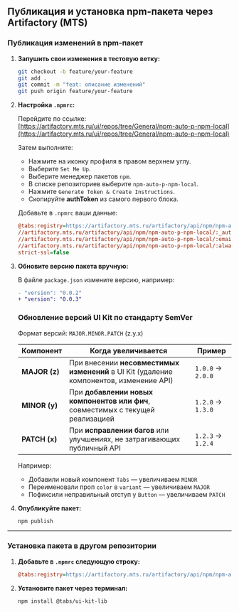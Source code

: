 ## Публикация и установка npm-пакета через Artifactory (MTS)

### Публикация изменений в npm-пакет

1. **Запушить свои изменения в тестовую ветку:**
   ```bash
   git checkout -b feature/your-feature
   git add .
   git commit -m "feat: описание изменений"
   git push origin feature/your-feature
   ```

2. **Настройка `.npmrc`:**

   Перейдите по ссылке:  
   [https://artifactory.mts.ru/ui/repos/tree/General/npm-auto-p-npm-local](https://artifactory.mts.ru/ui/repos/tree/General/npm-auto-p-npm-local)

   Затем выполните:
   - Нажмите на иконку профиля в правом верхнем углу.
   - Выберите `Set Me Up`.
   - Выберите менеджер пакетов `npm`.
   - В списке репозиториев выберите `npm-auto-p-npm-local`.
   - Нажмите `Generate Token & Create Instructions`.
   - Скопируйте **authToken** из самого первого блока.

   Добавьте в `.npmrc` ваши данные:

   ```ini
   @tabs:registry=https://artifactory.mts.ru/artifactory/api/npm/npm-auto-p-npm-local/
   //artifactory.mts.ru/artifactory/api/npm/npm-auto-p-npm-local/:_authToken=ВАШ_ТОКЕН
   //artifactory.mts.ru/artifactory/api/npm/npm-auto-p-npm-local/:email=ВАША_ПОЧТА
   //artifactory.mts.ru/artifactory/api/npm/npm-auto-p-npm-local/:always-auth=true
   strict-ssl=false
   ```

3. **Обновите версию пакета вручную:**

   В файле `package.json` измените версию, например:
   ```diff
   - "version": "0.0.2"
   + "version": "0.0.3"
   ```
   ### Обновление версий UI Kit по стандарту SemVer

   Формат версий: `MAJOR.MINOR.PATCH` (z.y.x)
   
   | Компонент     | Когда увеличивается                                                                       | Пример            |
   |---------------|--------------------------------------------------------------------------------------------|-------------------|
   | **MAJOR (z)** | При внесении **несовместимых изменений** в UI Kit (удаление компонентов, изменение API) | `1.0.0` → `2.0.0` |
   | **MINOR (y)** | При **добавлении новых компонентов или фич**, совместимых с текущей реализацией         | `1.2.0` → `1.3.0` |
   | **PATCH (x)** | При **исправлении багов** или улучшениях, не затрагивающих публичный API                | `1.2.3` → `1.2.4` |
   
   Например:
   - Добавили новый компонент `Tabs` — увеличиваем `MINOR`
   - Переименовали проп `color` в `variant` — увеличиваем `MAJOR`
   - Пофиксили неправильный отступ у `Button` — увеличиваем `PATCH`

4. **Опубликуйте пакет:**
   ```bash
   npm publish
   ```

---

### Установка пакета в другом репозитории

1. **Добавьте в `.npmrc` следующую строку:**

   ```ini
   @tabs:registry=https://artifactory.mts.ru/artifactory/api/npm/npm-auto-p-npm-local/
   ```

2. **Установите пакет через терминал:**

   ```bash
   npm install @tabs/ui-kit-lib
   
